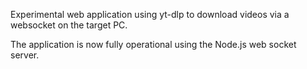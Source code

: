 Experimental web application using yt-dlp to download videos via a websocket on the target PC.

The application is now fully operational using the Node.js web socket server.
